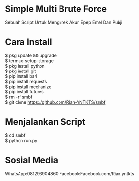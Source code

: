 # Simple Multi Brute Force

Sebuah Script Untuk Mengkrek Akun Epep Emel Dan Pubji

# Cara Install

$ pkg update && upgrade  
$ termux-setup-storage  
$ pkg install python  
$ pkg install git  
$ pip install bs4  
$ pip install requests  
$ pip install mechanize  
$ pip install futures  
$ rm -rf smbf   
$ git clone https://github.com/Rian-YNTKTS/smbf

# Menjalankan Script

$ cd smbf   
$ python run.py

# Sosial Media

WhatsApp:081293904860
Facebook:Facebook.com/Rian.yntkts
